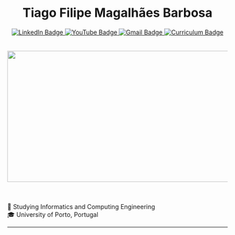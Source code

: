 <h1 align="center">Tiago Filipe Magalhães Barbosa</h1>

<div align="center">
  <a href="https://www.linkedin.com/in/tiagobarbosa05">
   <img src="https://img.shields.io/badge/LinkedIn-0077B5?style=for-the-badge&logo=linkedin&logoColor=white" alt="LinkedIn Badge"/>
  </a>
  <a href="https://www.youtube.com/channel/UCK9REpAh--OqKDY4G2OMxwQ">
   <img src="https://img.shields.io/badge/YouTube-FF0000?style=for-the-badge&logo=youtube&logoColor=white" alt="YouTube Badge"/>
  </a>
  <a href="mailto:tiago.filipe.barbosa@gmail.com">
   <img src="https://img.shields.io/badge/Gmail-D14836?style=for-the-badge&logo=gmail&logoColor=white" alt="Gmail Badge"/>
  </a>
  <a href="https://github.com/th0rz05/th0rz05/blob/master/TiagoBarbosaCV.pdf">
   <img src="https://img.shields.io/badge/Curriculum-333333?style=for-the-badge&logo=pdf&logoColor=white" alt="Curriculum Badge"/>
  </a>
</div>


<br>
<br>

<div align="center">
  <img src="https://media.giphy.com/media/dWesBcTLavkZuG35MI/giphy.gif" width="600" height="300"/>
</div>

<br>
<br>

📖 Studying Informatics and Computing Engineering <br>
🎓 University of Porto, Portugal <br>
 
<hr></hr>
